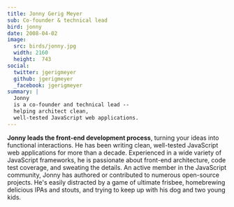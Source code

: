 ```yaml
---
title: Jonny Gerig Meyer
sub: Co-founder & technical lead
bird: jonny
date: 2008-04-02
image:
  src: birds/jonny.jpg
  width: 2160 
  height:  743
social:
  twitter: jgerigmeyer
  github: jgerigmeyer
  _facebook: jgerigmeyer
summary: |
  Jonny
  is a co-founder and technical lead --
  helping architect clean,
  well-tested JavaScript web applications.
---
```


**Jonny leads the front-end development process**,
turning your ideas into functional interactions.
He has been writing clean,
well-tested JavaScript web applications
for more than a decade.
Experienced in a wide variety of JavaScript frameworks,
he is passionate about front-end architecture,
code test coverage, and sweating the details.
An active member in the JavaScript community,
Jonny has authored or contributed to
numerous open-source projects.
He's easily distracted by a game of ultimate frisbee,
homebrewing delicious IPAs and stouts,
and trying to keep up with his dog and two young kids.
